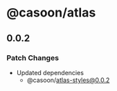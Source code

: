 # @casoon/atlas

## 0.0.2

### Patch Changes

- Updated dependencies
  - @casoon/atlas-styles@0.0.2
